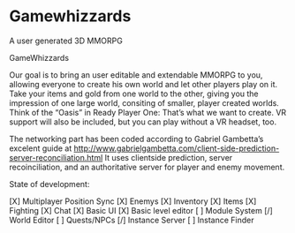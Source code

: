 # Gamewhizzards
A user generated 3D MMORPG


GameWhizzards

Our goal is to bring an user editable and extendable MMORPG to you, allowing everyone to create his own world and let other players play on it. Take your items and gold from one world to the other, giving you the impression of one large world, consiting of smaller, player created worlds. Think of the “Oasis” in Ready Player One: That’s what we want to create. VR support will also be included, but you can play without a VR headset, too.


The networking part has been coded according to Gabriel Gambetta’s excelent guide at http://www.gabrielgambetta.com/client-side-prediction-server-reconciliation.html
It uses clientside prediction, server recoinciliation, and an authoritative server for player and enemy movement.


State of development:

[X] Multiplayer Position Sync
[X] Enemys
[X] Inventory
[X] Items
[X] Fighting
[X] Chat
[X] Basic UI
[X] Basic level editor
[ ] Module System
[/] World Editor
[ ] Quests/NPCs
[/] Instance Server
[ ] Instance Finder
